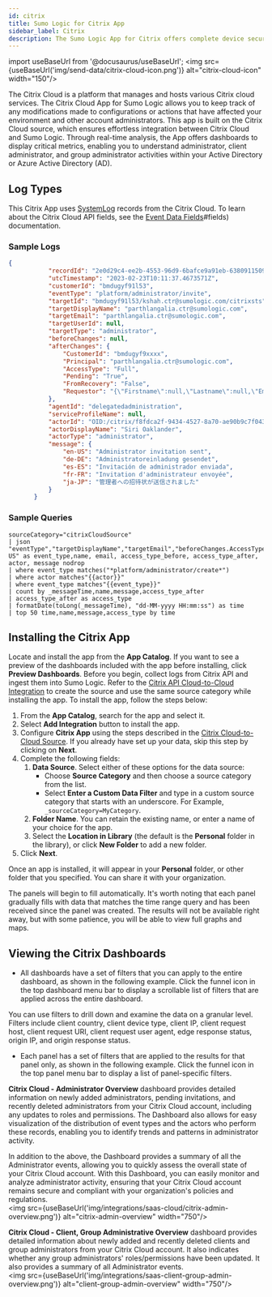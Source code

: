 ```yaml
---
id: citrix
title: Sumo Logic for Citrix App
sidebar_label: Citrix
description: The Sumo Logic App for Citrix offers complete device security with alert analysis, device monitoring, and device information for IT infrastructure protection.
---
```


import useBaseUrl from '@docusaurus/useBaseUrl';
<img src={useBaseUrl('img/send-data/citrix-cloud-icon.png')} alt="citrix-cloud-icon" width="150"/>

The Citrix Cloud is a platform that manages and hosts various Citrix cloud services. The Citrix Cloud App for Sumo Logic allows you to keep track of any modifications made to configurations or actions that have affected your environment and other account administrators. This app is built on the Citrix Cloud source, which ensures effortless integration between Citrix Cloud and Sumo Logic. Through real-time analysis, the App offers dashboards to display critical metrics, enabling you to understand administrator, client administrator, and group administrator activities within your Active Directory or Azure Active Directory (AD).

## Log Types

This Citrix App uses [SystemLog](https://developer.cloud.com/citrix-cloud/citrix-cloud---systemlog/apis/Records/GetRecords) records from the Citrix Cloud. To learn about the Citrix Cloud API fields, see the [Event Data Fields](https://docs.citrix.com/en-us/citrix-cloud/citrix-cloud-management/system-log/events.html#event-data-descriptions)#fields) documentation.

### Sample Logs

```json
{
           "recordId": "2e0d29c4-ee2b-4553-96d9-6bafce9a91eb-638091150974673571",
           "utcTimestamp": "2023-02-23T10:11:37.4673571Z",
           "customerId": "bmdugyf91l53",
           "eventType": "platform/administrator/invite",
           "targetId": "bmdugyf91l53/kshah.ctr@sumologic.com/citrixsts",
           "targetDisplayName": "parthlangalia.ctr@sumologic.com",
           "targetEmail": "parthlangalia.ctr@sumologic.com",
           "targetUserId": null,
           "targetType": "administrator",
           "beforeChanges": null,
           "afterChanges": {
               "CustomerId": "bmdugyf9xxxx",
               "Principal": "parthlangalia.ctr@sumologic.com",
               "AccessType": "Full",
               "Pending": "True",
               "FromRecovery": "False",
               "Requestor": "{\"Firstname\":null,\"Lastname\":null,\"Email\":\"prpatel.ctr@sumologic.com\",\"UCOid\":null}"
           },
           "agentId": "delegatedadministration",
           "serviceProfileName": null,
           "actorId": "OID:/citrix/f8fdca2f-9434-4527-8a70-ae90b9c7f043",
           "actorDisplayName": "Siri Oaklander",
           "actorType": "administrator",
           "message": {
               "en-US": "Administrator invitation sent",
               "de-DE": "Administratoreinladung gesendet",
               "es-ES": "Invitación de administrador enviada",
               "fr-FR": "Invitation d'administrateur envoyée",
               "ja-JP": "管理者への招待状が送信されました"
           }
       }
```

### Sample Queries

```sql="Active Team Members"
sourceCategory="citrixCloudSource"
| json "eventType","targetDisplayName","targetEmail","beforeChanges.AccessType","afterChanges.AccessType","actorType","message.en-US" as event_type,name, email, access_type_before, access_type_after, actor, message nodrop
| where event_type matches("*platform/administrator/create*")
| where actor matches"{{actor}}"
| where event_type matches"{{event_type}}"
| count by _messageTime,name,message,access_type_after
| access_type_after as access_type
| formatDate(toLong(_messageTime), "dd-MM-yyyy HH:mm:ss") as time
| top 50 time,name,message,access_type by time
```

## Installing the Citrix App

Locate and install the app from the **App Catalog**. If you want to see a preview of the dashboards included with the app before installing, click **Preview Dashboards**.
Before you begin, collect logs from Citrix API and ingest them into Sumo Logic. Refer to the [Citrix API Cloud-to-Cloud Integration](/docs/send-data/hosted-collectors/cloud-to-cloud-integration-framework/citrix-cloud-source/) to create the source and use the same source category while installing the app.
To install the app, follow the steps below:
1. From the **App Catalog**, search for the app and select it.
1. Select **Add Integration** button to install the app.
1. Configure **Citrix App** using the steps described in the [Citrix Cloud-to-Cloud Source](docs/send-data/hosted-collectors/cloud-to-cloud-integration-framework/citrix-cloud-source/). If you already have set up your data, skip this step by clicking on **Next**.
1. Complete the following fields:
   1. **Data Source**. Select either of these options for the data source:
      * Choose **Source Category** and then choose a source category from the list.
      * Select **Enter a Custom Data Filter** and type in a custom source category that starts with an underscore. For Example, `_sourceCategory=MyCategory`.
    2. **Folder Name**. You can retain the existing name, or enter a name of your choice for the app. 
    3. Select the **Location in Library** (the default is the **Personal** folder in the library), or click **New Folder** to add a new folder.
1. Click **Next**.

Once an app is installed, it will appear in your **Personal** folder, or other folder that you specified. You can share it with your organization.

The panels will begin to fill automatically. It's worth noting that each panel gradually fills with data that matches the time range query and has been received since the panel was created. The results will not be available right away, but with some patience, you will be able to view full graphs and maps.

## Viewing the Citrix Dashboards

* All dashboards have a set of filters that you can apply to the entire dashboard, as shown in the following example. Click the funnel icon in the top dashboard menu bar to display a scrollable list of filters that are applied across the entire dashboard.

 You can use filters to drill down and examine the data on a granular level. Filters include client country, client device type, client IP, client request host, client request URI, client request user agent, edge response status, origin IP, and origin response status.

* Each panel has a set of filters that are applied to the results for that panel only, as shown in the following example. Click the funnel icon in the top panel menu bar to display a list of panel-specific filters.

**Citrix Cloud - Administrator Overview** dashboard provides detailed information on newly added administrators, pending invitations, and recently deleted administrators from your Citrix Cloud account, including any updates to roles and permissions. The Dashboard also allows for easy visualization of the distribution of event types and the actors who perform these records, enabling you to identify trends and patterns in administrator activity.

In addition to the above, the Dashboard provides a summary of all the Administrator events, allowing you to quickly assess the overall state of your Citrix Cloud account. With this Dashboard, you can easily monitor and analyze administrator activity, ensuring that your Citrix Cloud account remains secure and compliant with your organization's policies and regulations.<br/><img src={useBaseUrl('img/integrations/saas-cloud/citrix-admin-overview.png')} alt="citrix-admin-overview" width="750"/>

**Citrix Cloud - Client, Group Administrative Overview** dashboard provides detailed information about newly added and recently deleted clients and group administrators from your Citrix Cloud account. It also indicates whether any group administrators' roles/permissions have been updated. It also provides a summary of all Administrator events.<br/><img src={useBaseUrl('img/integrations/saas-client-group-admin-overview.png')} alt="client-group-admin-overview" width="750"/>
